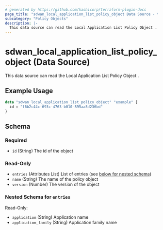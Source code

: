 ```yaml
---
# generated by https://github.com/hashicorp/terraform-plugin-docs
page_title: "sdwan_local_application_list_policy_object Data Source - terraform-provider-sdwan"
subcategory: "Policy Objects"
description: |-
  This data source can read the Local Application List Policy Object .
---
```


# sdwan_local_application_list_policy_object (Data Source)

This data source can read the Local Application List Policy Object .

## Example Usage

```terraform
data "sdwan_local_application_list_policy_object" "example" {
  id = "f6b2c44c-693c-4763-b010-895aa3d236bd"
}
```

<!-- schema generated by tfplugindocs -->
## Schema

### Required

- `id` (String) The id of the object

### Read-Only

- `entries` (Attributes List) List of entries (see [below for nested schema](#nestedatt--entries))
- `name` (String) The name of the policy object
- `version` (Number) The version of the object

<a id="nestedatt--entries"></a>
### Nested Schema for `entries`

Read-Only:

- `application` (String) Application name
- `application_family` (String) Application family name
